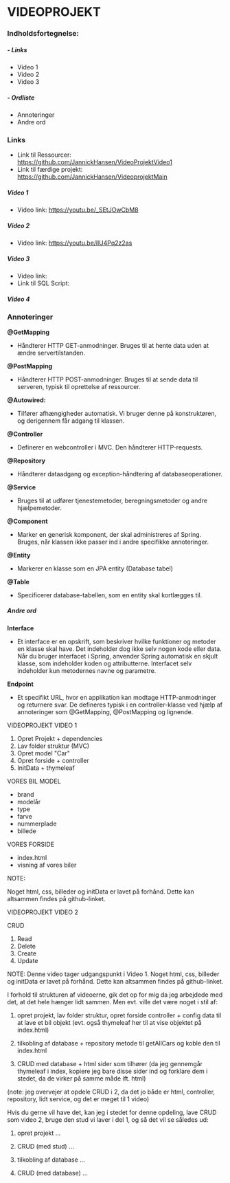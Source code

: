 
# VIDEOPROJEKT

### Indholdsfortegnelse:

#####  - Links

   - Video 1
   - Video 2
   - Video 3
 
#####  - Ordliste

   - Annoteringer
   - Andre ord


### **Links**

- Link til Ressourcer:          https://github.com/JannickHansen/VideoProjektVideo1
- Link til færdige projekt:     https://github.com/JannickHansen/VideoprojektMain

##### Video 1
-   Video link:                 https://youtu.be/_SEtJOwCbM8

##### Video 2
-   Video link:                 https://youtu.be/llU4Pq2z2as

##### Video 3
-   Video link:                  
-   Link til SQL Script:                 

##### Video 4

### **Annoteringer**

**@GetMapping**
-   Håndterer HTTP GET-anmodninger.
    Bruges til at hente data uden at ændre servertilstanden.

**@PostMapping**
-   Håndterer HTTP POST-anmodninger.
    Bruges til at sende data til serveren, typisk til oprettelse af ressourcer.

**@Autowired:**
-   Tilfører afhængigheder automatisk.
    Vi bruger denne på konstruktøren, og derigennem får adgang til klassen.

**@Controller**
-   Definerer en webcontroller i MVC.
    Den håndterer HTTP-requests.

**@Repository**
-   Håndterer dataadgang og exception-håndtering af databaseoperationer.

**@Service**
-   Bruges til at udfører tjenestemetoder, beregningsmetoder og andre hjælpemetoder.

**@Component**
-   Marker en generisk komponent, der skal administreres af Spring.
    Bruges, når klassen ikke passer ind i andre specifikke annoteringer.

**@Entity**
-   Markerer en klasse som en JPA entity (Database tabel)

**@Table**
-   Specificerer database-tabellen, som en entity skal kortlægges til.

##### **Andre ord**

**Interface**
-   Et interface er en opskrift, som beskriver hvilke funktioner og metoder en klasse skal have.
    Det indeholder dog ikke selv nogen kode eller data.
    Når du bruger interfacet i Spring, anvender Spring automatisk en skjult klasse, som indeholder koden og attributterne.
    Interfacet selv indeholder kun metodernes navne og parametre.

**Endpoint**
-   Et specifikt URL, hvor en applikation kan modtage HTTP-anmodninger og returnere svar.
    De defineres typisk i en controller-klasse ved hjælp af annoteringer som @GetMapping, @PostMapping og lignende.





















VIDEOPROJEKT
VIDEO 1

1. Opret Projekt + dependencies
2. Lav folder struktur (MVC)
3. Opret model "Car"
4. Opret forside + controller
5. InitData + thymeleaf

VORES BIL MODEL

- brand
- modelår
- type
- farve
- nummerplade
- billede

VORES FORSIDE

- index.html
- visning af vores biler


NOTE:

Noget html, css, billeder og initData er lavet på forhånd. Dette kan altsammen findes på github-linket.



VIDEOPROJEKT
VIDEO 2


CRUD

1. Read
2. Delete
3. Create
4. Update

NOTE:
Denne video tager udgangspunkt i Video 1.
Noget html, css, billeder og initData er lavet på forhånd. Dette kan altsammen findes på github-linket.





I forhold til strukturen af videoerne, gik det op for mig da jeg arbejdede med det, at det hele hænger lidt sammen. Men evt. ville det være noget i stil af:

1. opret projekt, lav folder struktur, opret forside controller + config data til at lave et bil objekt (evt. også thymeleaf her til at vise objektet på index.html)

2. tilkobling af database + repository metode til getAllCars og koble den til index.html

3. CRUD med database + html sider som tilhører (da jeg gennemgår thymeleaf i index, kopiere jeg bare disse sider ind og forklare dem i stedet, da de virker på samme måde ift. html)

(note: jeg overvejer at opdele CRUD i 2, da det jo både er html, controller, repository, lidt service, og det er meget til 1 video)


Hvis du gerne vil have det, kan jeg i stedet for denne opdeling, lave CRUD som video 2, bruge den stud vi laver i del 1, og så det vil se således ud:

1. opret projekt ...

2. CRUD (med stud) ...

3. tilkobling af database ...

4. CRUD (med database) ...
